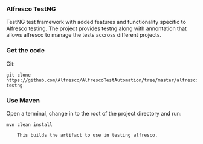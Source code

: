 ### Alfresco TestNG
TestNG test framework with added features and functionality specific to Alfresco testing. The project provides testng along with annontation that allows alfresco to manage the tests accross different projects.

### Get the code

Git:

    git clone https://github.com/Alfresco/AlfrescoTestAutomation/tree/master/alfresco-testng

### Use Maven

Open a terminal, change in to the root of the project directory and run:

    mvn clean install

        This builds the artifact to use in testing alfresco.
